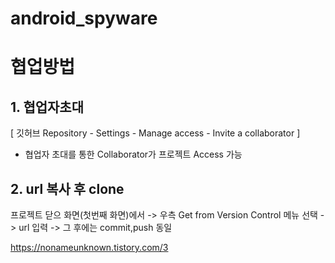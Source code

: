# android_spyware

# 협업방법
## 1. 협업자초대
[ 깃허브 Repository - Settings - Manage access - Invite a collaborator ] 
- 협업자 초대를 통한 Collaborator가 프로젝트 Access 가능 <br>

## 2. url 복사 후 clone
프로젝트 닫으 화면(첫번째 화면)에서 -> 우측 Get from Version Control 메뉴 선택 -> url 입력 -> 그 후에는 commit,push 동일


<a>https://nonameunknown.tistory.com/3</a>


